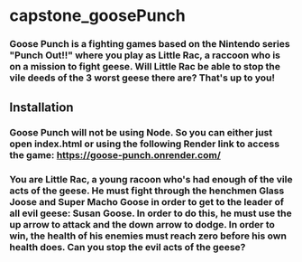# capstone_goosePunch
### Goose Punch is a fighting games based on the Nintendo series "Punch Out!!" where you play as Little Rac, a raccoon who is on a mission to fight geese. Will Little Rac be able to stop the vile deeds of the 3 worst geese there are? That's up to you!


## Installation
### Goose Punch will not be using Node. So you can either just open index.html or using the following Render link to access the game: https://goose-punch.onrender.com/



### You are Little Rac, a young racoon who's had enough of the vile acts of the geese. He must fight through the henchmen Glass Joose and Super Macho Goose in order to get to the leader of all evil geese: Susan Goose. In order to do this, he must use the up arrow to attack and the down arrow to dodge. In order to win, the health of his enemies must reach zero before his own health does. Can you stop the evil acts of the geese?




